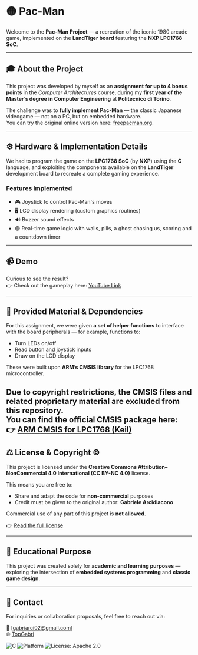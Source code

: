 # 🟡 Pac-Man 

Welcome to the **Pac-Man Project** — a recreation of the iconic 1980 arcade game, implemented on the **LandTiger board** featuring the **NXP LPC1768 SoC**.

---

## 🎓 About the Project

This project was developed by myself as an **assignment for up to 4 bonus points** in the *Computer Architectures* course, during my **first year of the Master’s degree in Computer Engineering** at **Politecnico di Torino**.

The challenge was to **fully implement Pac-Man** — the classic Japanese videogame — not on a PC, but on embedded hardware.  
You can try the original online version here: [freepacman.org](https://freepacman.org/).

---

## ⚙️ Hardware & Implementation Details

We had to program the game on the **LPC1768 SoC** (by **NXP**) using the **C** language, and exploiting the components available on the **LandTiger** development board to recreate a complete gaming experience.

### Features Implemented
- 🎮 Joystick to control Pac-Man's moves  
- 🖥️ LCD display rendering (custom graphics routines) 
- 🔊 Buzzer sound effects 
- 🟢 Real-time game logic with walls, pills, a ghost chasing us, scoring and a countdown timer 

---

## 📹 Demo

Curious to see the result?  
👉 Check out the gameplay here: [YouTube Link](https://www.youtube.com/shorts/BiLacOqi1gU)

---

## 🧩 Provided Material & Dependencies

For this assignment, we were given **a set of helper functions** to interface with the board peripherals — for example, functions to:
- Turn LEDs on/off  
- Read button and joystick inputs  
- Draw on the LCD display  

These were built upon **ARM’s CMSIS library** for the LPC1768 microcontroller.

Due to **copyright restrictions**, the CMSIS files and related proprietary material are **excluded** from this repository.  
You can find the official CMSIS package here:  
👉 [ARM CMSIS for LPC1768 (Keil)](https://www.keil.arm.com/devices/nxp-lpc1768/features/)
---

## ⚖️ License & Copyright ©

This project is licensed under the **Creative Commons Attribution–NonCommercial 4.0 International (CC BY-NC 4.0)** license.

This means you are free to:
- Share and adapt the code for **non-commercial** purposes
- Credit must be given to the original author: **Gabriele Arcidiacono**

Commercial use of any part of this project is **not allowed**.

👉 [Read the full license](https://creativecommons.org/licenses/by-nc/4.0/)

---

## 🧠 Educational Purpose

This project was created solely for **academic and learning purposes** — exploring the intersection of **embedded systems programming** and **classic game design**.

---

## 💬 Contact

For inquiries or collaboration proposals, feel free to reach out via:

📧 [gabriarci02@gmail.com]  
🌐 [TopGabri](https://github.com/TopGabri)

![C](https://img.shields.io/badge/language-C-blue)
![Platform](https://img.shields.io/badge/platform-LandTiger%20LPC1768-lightgrey)
![License: Apache 2.0](https://img.shields.io/badge/License-Apache%202.0-blue.svg)


